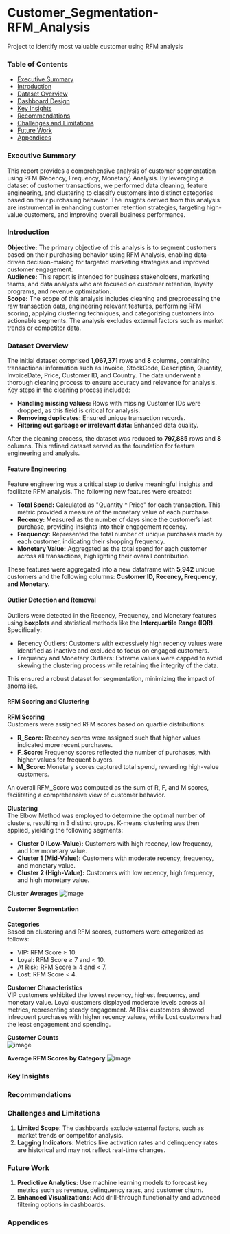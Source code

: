 # Customer_Segmentation-RFM_Analysis
Project to identify most valuable customer using RFM analysis

### Table of Contents
- [Executive Summary](#executive-summary)
- [Introduction](#Introduction)
- [Dataset Overview](#Dataset-Overview)
- [Dashboard Design](#Dashboard-Design)
- [Key Insights](#Key-Insights)
- [Recommendations](#Recommendations)
- [Challenges and Limitations](#Challenges-and-Limitations)
- [Future Work](#Future-Work)
- [Appendices](#Appendices)
  
### Executive Summary
This report provides a comprehensive analysis of customer segmentation using RFM (Recency, Frequency, Monetary) Analysis. By leveraging a dataset of customer transactions, we performed data cleaning, feature engineering, and clustering to classify customers into distinct categories based on their purchasing behavior. The insights derived from this analysis are instrumental in enhancing customer retention strategies, targeting high-value customers, and improving overall business performance.

### Introduction
**Objective:** The primary objective of this analysis is to segment customers based on their purchasing behavior using RFM Analysis, enabling data-driven decision-making for targeted marketing strategies and improved customer engagement.  
**Audience:** This report is intended for business stakeholders, marketing teams, and data analysts who are focused on customer retention, loyalty programs, and revenue optimization.  
**Scope:** The scope of this analysis includes cleaning and preprocessing the raw transaction data, engineering relevant features, performing RFM scoring, applying clustering techniques, and categorizing customers into actionable segments. The analysis excludes external factors such as market trends or competitor data.

### Dataset Overview 
The initial dataset comprised **1,067,371** rows and **8** columns, containing transactional information such as Invoice, StockCode, Description, Quantity, InvoiceDate, Price, Customer ID, and Country. The data underwent a thorough cleaning process to ensure accuracy and relevance for analysis.
Key steps in the cleaning process included:
- **Handling missing values:** Rows with missing Customer IDs were dropped, as this field is critical for analysis.
- **Removing duplicates:** Ensured unique transaction records.
- **Filtering out garbage or irrelevant data:** Enhanced data quality.

After the cleaning process, the dataset was reduced to **797,885** rows and **8** columns. This refined dataset served as the foundation for feature engineering and analysis.
     
#### Feature Engineering 
Feature engineering was a critical step to derive meaningful insights and facilitate RFM analysis. The following new features were created:
- **Total Spend:** Calculated as "Quantity * Price" for each transaction. This metric provided a measure of the monetary value of each purchase.
- **Recency:** Measured as the number of days since the customer’s last purchase, providing insights into their engagement recency.
- **Frequency:** Represented the total number of unique purchases made by each customer, indicating their shopping frequency.
- **Monetary Value:** Aggregated as the total spend for each customer across all transactions, highlighting their overall contribution.
  
These features were aggregated into a new dataframe with **5,942** unique customers and the following columns: **Customer ID, Recency, Frequency, and Monetary.**
   
#### Outlier Detection and Removal
Outliers were detected in the Recency, Frequency, and Monetary features using **boxplots** and statistical methods like the **Interquartile Range (IQR)**. Specifically:
- Recency Outliers: Customers with excessively high recency values were identified as inactive and excluded to focus on engaged customers.
- Frequency and Monetary Outliers: Extreme values were capped to avoid skewing the clustering process while retaining the integrity of the data.

This ensured a robust dataset for segmentation, minimizing the impact of anomalies.

#### RFM Scoring and Clustering

**RFM Scoring**  
Customers were assigned RFM scores based on quartile distributions:
- **R_Score:** Recency scores were assigned such that higher values indicated more recent purchases.
- **F_Score:** Frequency scores reflected the number of purchases, with higher values for frequent buyers.
- **M_Score:** Monetary scores captured total spend, rewarding high-value customers.

An overall RFM_Score was computed as the sum of R, F, and M scores, facilitating a comprehensive view of customer behavior.

**Clustering**  
The Elbow Method was employed to determine the optimal number of clusters, resulting in 3 distinct groups. K-means clustering was then applied, yielding the following segments:
- **Cluster 0 (Low-Value):** Customers with high recency, low frequency, and low monetary value.
- **Cluster 1 (Mid-Value):** Customers with moderate recency, frequency, and monetary value.
- **Cluster 2 (High-Value):** Customers with low recency, high frequency, and high monetary value.

**Cluster Averages**
![image](https://github.com/user-attachments/assets/9e254c38-470e-4a8e-8a6a-6597eb7ea9db)

#### Customer Segmentation

**Categories**  
Based on clustering and RFM scores, customers were categorized as follows:  
- VIP: RFM Score ≥ 10.
- Loyal: RFM Score ≥ 7 and < 10.
- At Risk: RFM Score ≥ 4 and < 7.
- Lost: RFM Score < 4.

**Customer Characteristics**  
VIP customers exhibited the lowest recency, highest frequency, and monetary value. Loyal customers displayed moderate levels across all metrics, representing steady engagement. At Risk customers showed infrequent purchases with higher recency values, while Lost customers had the least engagement and spending.

**Customer Counts**  
![image](https://github.com/user-attachments/assets/8ea9f417-5ef1-4537-b2a2-a62dc6ded172)

**Average RFM Scores by Category**
![image](https://github.com/user-attachments/assets/9e424a60-db93-4578-b907-738fb8c1339f)  

### Key Insights

### Recommendations

   
### Challenges and Limitations
1. **Limited Scope**: The dashboards exclude external factors, such as market trends or competitor analysis.
2. **Lagging Indicators**: Metrics like activation rates and delinquency rates are historical and may not reflect real-time changes.
   
### Future Work
1. **Predictive Analytics**: Use machine learning models to forecast key metrics such as revenue, delinquency rates, and customer churn.
2. **Enhanced Visualizations**: Add drill-through functionality and advanced filtering options in dashboards.
   
### Appendices
